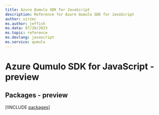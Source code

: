 ```yaml
---
title: Azure Qumulo SDK for JavaScript
description: Reference for Azure Qumulo SDK for JavaScript
author: xirzec
ms.author: jeffish
ms.data: 07/20/2023
ms.topic: reference
ms.devlang: javascript
ms.service: qumulo
---
```

# Azure Qumulo SDK for JavaScript - preview
## Packages - preview
[!INCLUDE [packages](qumulo-index.md)]